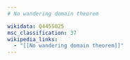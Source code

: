 ```yaml
---
# No wandering domain theorem

wikidata: Q4455025
msc_classification: 37
wikipedia_links:
  - "[[No wandering domain theorem]]"
---
```

